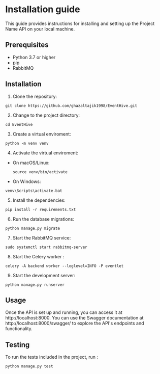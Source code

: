 # Installation guide

This guide provides instructions for installing and setting up the Project Name API on your local machine.

## Prerequisites
- Python 3.7 or higher
- pip
- RabbitMQ

## Installation
1. Clone the repository:
``` bash:
git clone https://github.com/ghazaltajik1998/EventHive.git
```
2. Change to the project directory:
``` bash:
cd EventHive
```
3. Create a virtual enviroment:
``` bash:
python -m venv venv
```
4. Activate the virtual enviroment:
- On macOS/Linux:
    ``` bash:
    source venv/bin/activate
    ```
- On Windows:
``` bash:
venv\Scripts\activate.bat
```
5. Install the dependencies:
``` bash:
pip install -r requirements.txt
```
6. Run the database migrations:
``` bash:
python manage.py migrate
```
7. Start the RabbitMQ service:
``` sql:
sudo systemctl start rabbitmq-server
```
8. Start the Celery worker :
``` bash:
celery -A backend worker --loglevel=INFO -P eventlet
```
9. Start the development server:
``` bash:
python manage.py runserver
```


## Usage
Once the API is set up and running, you can access it at http://localhost:8000. You can use the Swagger documentation at http://localhost:8000/swagger/ to explore the API's endpoints and functionality.

## Testing
To run the tests included in the project, run :
``` bash:
python manage.py test
```

